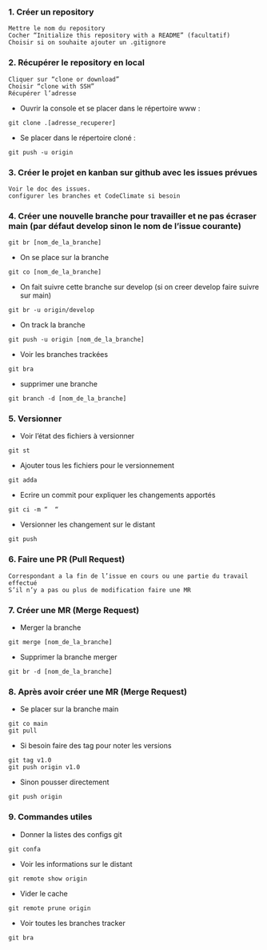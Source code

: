 ### 1. Créer un repository
```
Mettre le nom du repository
Cocher “Initialize this repository with a README” (facultatif)
Choisir si on souhaite ajouter un .gitignore
```

### 2. Récupérer le repository en local
```
Cliquer sur “clone or download”
Choisir “clone with SSH”
Récupérer l’adresse 
```
* Ouvrir la console et se  placer dans le répertoire www :
```
git clone .[adresse_recuperer]
```
* Se placer dans le répertoire cloné :
```
git push -u origin
```

### 3. Créer le projet en kanban sur github avec les issues prévues
```
Voir le doc des issues.
configurer les branches et CodeClimate si besoin
```

### 4. Créer une nouvelle branche pour travailler et ne pas écraser main (par défaut develop sinon le nom de l’issue courante)
```
git br [nom_de_la_branche]
```
* On se place sur la branche 
```
git co [nom_de_la_branche]
```
* On fait suivre cette branche sur develop (si on creer develop faire suivre sur main)
```
git br -u origin/develop
```
* On track la branche 
```
git push -u origin [nom_de_la_branche]
```
* Voir les branches trackées 
```
git bra
```
* supprimer une branche
```
git branch -d [nom_de_la_branche]
```

### 5. Versionner

* Voir l’état des fichiers à versionner
```
git st
```
* Ajouter tous les fichiers pour le versionnement
```
git adda
```
* Ecrire un commit pour expliquer les changements apportés
```
git ci -m “  “
```
* Versionner les changement sur le distant
```
git push
```

### 6. Faire une PR (Pull Request)
```
Correspondant a la fin de l’issue en cours ou une partie du travail effectué
S’il n’y a pas ou plus de modification faire une MR 
```

### 7. Créer une MR (Merge Request)
* Merger la branche
```
git merge [nom_de_la_branche]
```
* Supprimer la branche merger
```
git br -d [nom_de_la_branche]
```

### 8. Après avoir créer une MR (Merge Request)
* Se placer sur la branche main
```
git co main
git pull
```
* Si besoin faire des tag pour noter les versions 
```
git tag v1.0
git push origin v1.0
```
* Sinon pousser directement 
```
git push origin
```

### 9. Commandes utiles
* Donner la listes des configs git
```
git confa
```
* Voir les informations sur le distant
```
git remote show origin
```
* Vider le cache
```
git remote prune origin 
```
* Voir toutes les branches tracker
```
git bra
```
